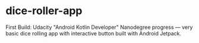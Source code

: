 # dice-roller-app
First Build: Udacity "Android Kotlin Developer" Nanodegree progress –– very basic dice rolling app with interactive button built with Android Jetpack.
